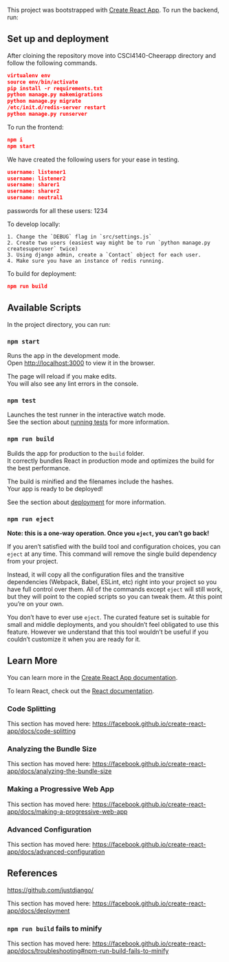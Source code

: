 This project was bootstrapped with [Create React App](https://github.com/facebook/create-react-app).
To run the backend, run:

## Set up and deployment
After cloining the repository move into CSCI4140-Cheerapp directory and follow the following commands. 

```json
virtualenv env
source env/bin/activate
pip install -r requirements.txt
python manage.py makemigrations
python manage.py migrate
/etc/init.d/redis-server restart
python manage.py runserver
```

To run the frontend:

```json
npm i
npm start
```


We have created the following users for your ease in testing.

```json
username: listener1
username: listener2
username: sharer1
username: sharer2
username: neutral1 
```

passwords for all these users: 1234

To develop locally:

```
1. Change the `DEBUG` flag in `src/settings.js`
2. Create two users (easiest way might be to run `python manage.py createsuperuser` twice)
3. Using django admin, create a `Contact` object for each user.
4. Make sure you have an instance of redis running. 
```

To build for deployment:

```json
npm run build
```


## Available Scripts

In the project directory, you can run:

### `npm start`

Runs the app in the development mode.<br>
Open [http://localhost:3000](http://localhost:3000) to view it in the browser.

The page will reload if you make edits.<br>
You will also see any lint errors in the console.

### `npm test`

Launches the test runner in the interactive watch mode.<br>
See the section about [running tests](https://facebook.github.io/create-react-app/docs/running-tests) for more information.

### `npm run build`

Builds the app for production to the `build` folder.<br>
It correctly bundles React in production mode and optimizes the build for the best performance.

The build is minified and the filenames include the hashes.<br>
Your app is ready to be deployed!

See the section about [deployment](https://facebook.github.io/create-react-app/docs/deployment) for more information.

### `npm run eject`

**Note: this is a one-way operation. Once you `eject`, you can’t go back!**

If you aren’t satisfied with the build tool and configuration choices, you can `eject` at any time. This command will remove the single build dependency from your project.

Instead, it will copy all the configuration files and the transitive dependencies (Webpack, Babel, ESLint, etc) right into your project so you have full control over them. All of the commands except `eject` will still work, but they will point to the copied scripts so you can tweak them. At this point you’re on your own.

You don’t have to ever use `eject`. The curated feature set is suitable for small and middle deployments, and you shouldn’t feel obligated to use this feature. However we understand that this tool wouldn’t be useful if you couldn’t customize it when you are ready for it.

## Learn More

You can learn more in the [Create React App documentation](https://facebook.github.io/create-react-app/docs/getting-started).

To learn React, check out the [React documentation](https://reactjs.org/).

### Code Splitting

This section has moved here: https://facebook.github.io/create-react-app/docs/code-splitting

### Analyzing the Bundle Size

This section has moved here: https://facebook.github.io/create-react-app/docs/analyzing-the-bundle-size

### Making a Progressive Web App

This section has moved here: https://facebook.github.io/create-react-app/docs/making-a-progressive-web-app

### Advanced Configuration

This section has moved here: https://facebook.github.io/create-react-app/docs/advanced-configuration

## References 
https://github.com/justdjango/

This section has moved here: https://facebook.github.io/create-react-app/docs/deployment

### `npm run build` fails to minify

This section has moved here: https://facebook.github.io/create-react-app/docs/troubleshooting#npm-run-build-fails-to-minify
